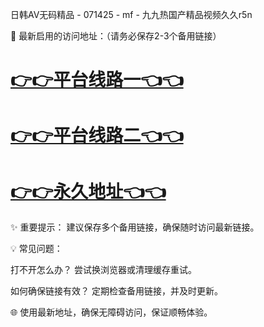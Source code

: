 日韩AV无码精品 - 071425 - mf - 九九热国产精品视频久久r5n

🌟 最新启用的访问地址：（请务必保存2-3个备用链接）

# [👉👉平台线路一👈👈](https://za52.run)
# [👉👉平台线路二👈👈](https://za53.run)
# [👉👉永久地址👈👈](https://za51.run)

✨ 重要提示：
建议保存多个备用链接，确保随时访问最新链接。

💡 常见问题：

打不开怎么办？
尝试换浏览器或清理缓存重试。

如何确保链接有效？
定期检查备用链接，并及时更新。

🌐 使用最新地址，确保无障碍访问，保证顺畅体验。
